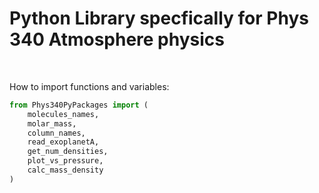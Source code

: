 # Python Library specfically for Phys 340 Atmosphere physics

<br>

How to import functions and variables:
```py
from Phys340PyPackages import (
    molecules_names,
    molar_mass,
    column_names,
    read_exoplanetA,
    get_num_densities,
    plot_vs_pressure,
    calc_mass_density
)
```